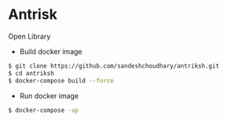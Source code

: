 # Antrisk
Open Library
 
- Build docker image
```sh
$ git clone https://github.com/sandeshchoudhary/antriksh.git
$ cd antriksh
$ docker-compose build --force
```

- Run docker image
```sh
$ docker-compose -up
```
